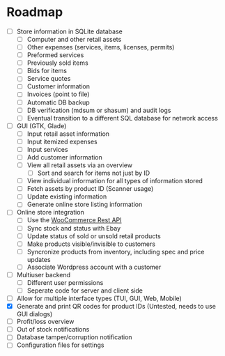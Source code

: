 # Roadmap

- [ ] Store information in SQLite database
  - [ ] Computer and other retail assets
  - [ ] Other expenses (services, items, licenses, permits)
  - [ ] Preformed services
  - [ ] Previously sold items
  - [ ] Bids for items
  - [ ] Service quotes
  - [ ] Customer information
  - [ ] Invoices (point to file)
  - [ ] Automatic DB backup
  - [ ] DB verification (mdsum or shasum) and audit logs
  - [ ] Eventual transition to a different SQL database for network access
- [ ] GUI (GTK, Glade)
  - [ ] Input retail asset information
  - [ ] Input itemized expenses
  - [ ] Input services
  - [ ] Add customer information
  - [ ] View all retail assets via an overview
    - [ ] Sort and search for items not just by ID
  - [ ] View individual information for all types of information stored
  - [ ] Fetch assets by product ID (Scanner usage)
  - [ ] Update existing information
  - [ ] Generate online store listing information
- [ ] Online store integration
  - [ ] Use the [WooCommerce Rest API](https://woocommerce.github.io/woocommerce-rest-api-docs/)
  - [ ] Sync stock and status with Ebay
  - [ ] Update status of sold or unsold retail products
  - [ ] Make products visible/invisible to customers
  - [ ] Syncronize products from inventory, including spec and price updates
  - [ ] Associate Wordpress account with a customer
- [ ] Multiuser backend
  - [ ] Different user permissions
  - [ ] Seperate code for server and client side
- [ ] Allow for multiple interface types (TUI, GUI, Web, Mobile)
- [X] Generate and print QR codes for product IDs (Untested, needs to use GUI dialogs)
- [ ] Profit/loss overview
- [ ] Out of stock notifications
- [ ] Database tamper/corruption notification
- [ ] Configuration files for settings
